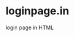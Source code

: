 # loginpage.in
login page in HTML
<html lang = "en" >
    <head >
    <meta charset = "UTF-8" >
    <meta name = "viewport" content =
    "width=device-width, initial-scale=1.0" > <title > Login < /title >
    <link rel = "stylesheet" href = "login-page.css" > <script defer src =
    "login-page.js" >< /script > </head > <body > <main id =
    "main-holder" > <h1 id = "login-header" > Login < /h1 > <div id =
    "login-error-msg-holder" > <p id =
    "login-error-msg" > Invalid username < span id =
    "error-msg-second-line" > and / or password < /span >< /p > </div >
    <form id = "login-form" > <input type = "text" name = "username" id =
    "username-field" class = "login-form-field" placeholder =
    "Username" > <input type = "password" name = "password" id =
    "password-field" class = "login-form-field" placeholder =
    "Password" > <input type = "submit" value = "Login" id =
    "login-form-submit" > </form > </main > </body > </html >

